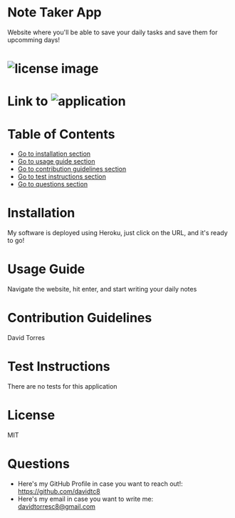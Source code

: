 # Note Taker App
Website where you'll be able to save your daily tasks and save them for upcomming days!
# ![license image](https://img.shields.io/badge/license-MIT-brightgreen.svg)

# Link to ![application](https://note-taking-app-js.herokuapp.com/)

# Table of Contents
- [Go to installation section](#-installation)
- [Go to usage guide section](#-usage-guide)
- [Go to contribution guidelines section](#-contribution-guidelines)
- [Go to test instructions section](#-test-instructions)
- [Go to questions section](#-questions)

# Installation
My software is deployed using Heroku, just click on the URL, and it's ready to go!
# Usage Guide
Navigate the website, hit enter, and start writing your daily notes
# Contribution Guidelines
David Torres
# Test Instructions
There are no tests for this application
# License
MIT
# Questions
- Here's my GitHub Profile in case you want to reach out!: https://github.com/davidtc8
- Here's my email in case you want to write me: davidtorresc8@gmail.com